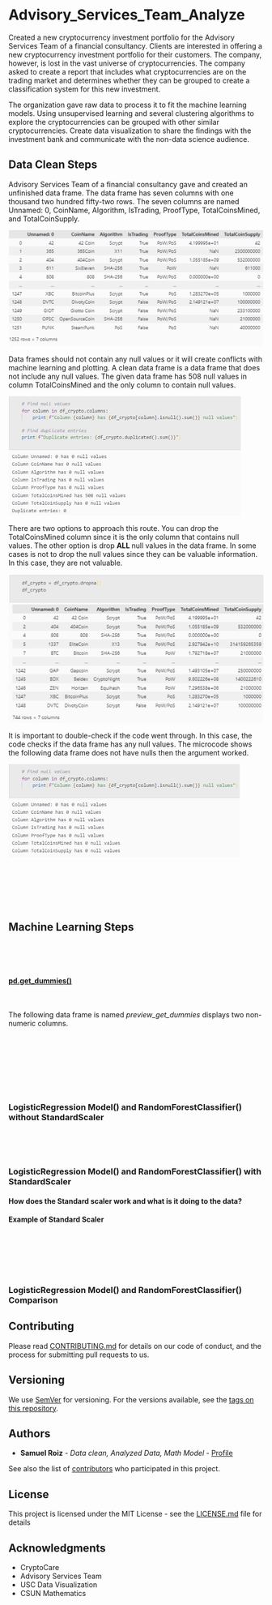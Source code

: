 # Advisory_Services_Team_Analyze

<p>
Created a new cryptocurrency investment portfolio for the Advisory Services Team of a financial consultancy. Clients are interested in offering a new cryptocurrency investment portfolio for their customers. The company, however, is lost in the vast universe of cryptocurrencies. The company asked to create a report that includes what cryptocurrencies are on the trading market and determines whether they can be grouped to create a classification system for this new investment. </p>
<p> The organization gave raw data to process it to fit the machine learning models. Using unsupervised learning and several clustering algorithms to explore the cryptocurrencies can be grouped with other similar cryptocurrencies. Create data visualization to share the findings with the investment bank and communicate with the non-data science audience. 
</p>

## Data Clean Steps

<p>
Advisory Services Team of a financial consultancy gave and created an unfinished data frame. The data frame has seven columns with one thousand two hundred fifty-two rows. The seven columns are named Unnamed: 0,	CoinName,	Algorithm,	IsTrading,	ProofType,	TotalCoinsMined, and	TotalCoinSupply.
</p>

![Given Dataframe](https://github.com/samuelroiz/Advisory_Services_Team_Analyze/blob/main/images/given_data_frame_from_crypto_company.png)

<p>
 Data frames should not contain any null values or it will create conflicts with machine learning and plotting. A clean data frame is a data frame that does not include any null values. The given data frame has 508 null values in column TotalCoinsMined and the only column to contain null values. 
 </p>
 
 ![Check null val. in data frame](https://github.com/samuelroiz/Advisory_Services_Team_Analyze/blob/main/images/data_cleaning_and_filter/check_null_val_and_duplicates.png)

<p>
There are two options to approach this route. You can drop the TotalCoinsMined column since it is the only column that contains null values. The other option is drop <b> ALL </b> null values in the data frame. In some cases is not to drop the null values since they can be valuable information. In this case, they are not valuable. 
</p>

![Null val. dropped](https://github.com/samuelroiz/Advisory_Services_Team_Analyze/blob/main/images/data_cleaning_and_filter/dropped_null_values.png)

<p>
It is important to double-check if the code went through. In this case, the code checks if the data frame has any null values. The microcode shows the following data frame does not have nulls then the argument worked. 
</p>

![Check null val. in data frame again](https://github.com/samuelroiz/Advisory_Services_Team_Analyze/blob/main/images/data_cleaning_and_filter/check_null_val_and_duplicates_again.png)

<p>

</p>

![]()

<p>

</p>

![]()

<p>

</p>

![]()

## Machine Learning Steps

<p>

</p>

![]()

![]()

<p>
 
</p>

<p>

</p>

#### <u> pd.get_dummies() </u>

<p>

</p> 

![]() <p> The following data frame is named <i> preview_get_dummies </i> displays two non-numeric columns. </p>

<p>

</p>

![]()

<p>

</p>

<p>

</p>

![]()

![]()

<p>

</p>

![]()

### LogisticRegression Model() and RandomForestClassifier() without StandardScaler


<p>

</p>

![]() 

<p>
 
</p>

<p>

</p>

![]()

<p>

</p>

### LogisticRegression Model() and RandomForestClassifier() with StandardScaler

#### How does the Standard scaler work and what is it doing to the data? 

<p> 
</p>

#### Example of Standard Scaler
<p>

</p>

<p>

  </p>

![]()

<p>

</p>

![]()

<p>

</p>

![]() 

<p>

</p>

### LogisticRegression Model() and RandomForestClassifier() Comparison

<p>

</p>

<p>
</p>



## Contributing

Please read [CONTRIBUTING.md](https://gist.github.com/samuelroiz/1af49ec9eea365bc845ba04c5071a976) for details on our code of conduct, and the process for submitting pull requests to us.

## Versioning

We use [SemVer](http://semver.org/) for versioning. For the versions available, see the [tags on this repository](https://github.com/your/project/tags). 

## Authors

* **Samuel Roiz** - *Data clean, Analyzed Data, Math Model* - [Profile](https://github.com/samuelroiz)

See also the list of [contributors](https://github.com/samuelroiz) who participated in this project.

## License

This project is licensed under the MIT License - see the [LICENSE.md](https://gist.github.com/samuelroiz/1af49ec9eea365bc845ba04c5071a976) file for details

## Acknowledgments

* CryptoCare
* Advisory Services Team 
* USC Data Visualization
* CSUN Mathematics

